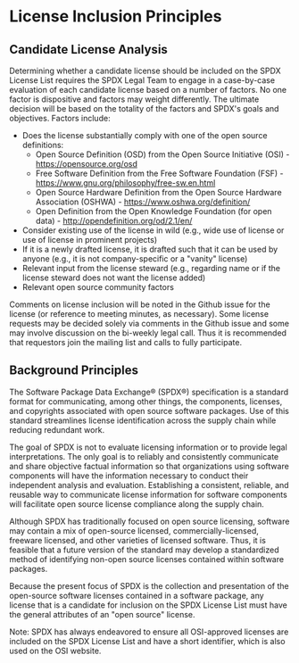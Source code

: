 # License Inclusion Principles


## Candidate License Analysis

Determining whether a candidate license should be included on the SPDX License List requires the SPDX Legal Team to engage in a case-by-case evaluation of each candidate license based on a number of factors. No one factor is dispositive and factors may weight differently. The ultimate decision will be based on the totality of the factors and SPDX's goals and objectives. Factors include:
* Does the license substantially comply with one of the open source definitions:
  * Open Source Definition (OSD) from the Open Source Initiative (OSI) - https://opensource.org/osd
  * Free Software Definition from the Free Software Foundation (FSF) - https://www.gnu.org/philosophy/free-sw.en.html
  * Open Source Hardware Definition from the Open Source Hardware Association (OSHWA) - https://www.oshwa.org/definition/
  * Open Definition from the Open Knowledge Foundation (for open data) - http://opendefinition.org/od/2.1/en/
* Consider existing use of the license in wild (e.g., wide use of license or use of license in prominent projects)
* If it is a newly drafted license, it is drafted such that it can be used by anyone (e.g., it is not company-specific or a "vanity" license)
* Relevant input from the license steward (e.g., regarding name or if the license steward does not want the license added)
* Relevant open source community factors

Comments on license inclusion will be noted in the Github issue for the license (or reference to meeting minutes, as necessary). Some license requests may be decided solely via comments in the Github issue and some may involve discussion on the bi-weekly legal call. Thus it is recommended that requestors join the mailing list and calls to fully participate. 

## Background Principles 
The Software Package Data Exchange® (SPDX®) specification is a standard format for communicating, among other things, the components, licenses, and copyrights associated with open source software packages. Use of this standard streamlines license identification across the supply chain while reducing redundant work.

The goal of SPDX is not to evaluate licensing information or to provide legal interpretations. The only goal is to reliably and consistently communicate and share objective factual information so that organizations using software components will have the information necessary to conduct their independent analysis and evaluation. Establishing a consistent, reliable, and reusable way to communicate license information for software components will facilitate open source license compliance along the supply chain.

Although SPDX has traditionally focused on open source licensing, software may contain a mix of open-source licensed, commercially-licensed, freeware licensed, and other varieties of licensed software. Thus, it is feasible that a future version of the standard may develop a standardized method of identifying non-open source licenses contained within software packages.

Because the present focus of SPDX is the collection and presentation of the open-source software licenses contained in a software package, any license that is a candidate for inclusion on the SPDX License List must have the general attributes of an "open source" license.

Note: SPDX has always endeavored to ensure all OSI-approved licenses are included on the SPDX License List and have a short identifier, which is also used on the OSI website. 
